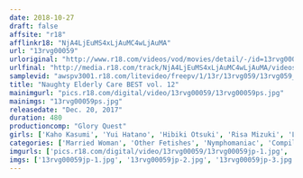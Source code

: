 ```yaml
---
date: 2018-10-27
draft: false
affsite: "r18"
afflinkr18: "NjA4LjEuMS4xLjAuMC4wLjAuMA"
url: "13rvg00059"
urloriginal: "http://www.r18.com/videos/vod/movies/detail/-/id=13rvg00059"
urlfinal: "http://media.r18.com/track/NjA4LjEuMS4xLjAuMC4wLjAuMA/videos/vod/movies/detail/-/id=13rvg00059"
samplevid: "awspv3001.r18.com/litevideo/freepv/1/13r/13rvg059/13rvg059_dmb_w.mp4"
title: "Naughty Elderly Care BEST vol. 12"
mainimgurl: "pics.r18.com/digital/video/13rvg00059/13rvg00059ps.jpg"
mainimgs: "13rvg00059ps.jpg"
releasedate: "Dec. 20, 2017"
duration: 480
productioncomp: "Glory Quest"
girls: ['Kaho Kasumi', 'Yui Hatano', 'Hibiki Otsuki', 'Risa Mizuki', 'Lily Kawasara', 'Ayane Suzukawa', 'Yumi Anno', 'Minami Natsuki', 'Chitose Saegusa', 'Kaho Shibuya']
categories: ['Married Woman', 'Other Fetishes', 'Nymphomaniac', 'Compilation', 'Over 4 Hours', 'Hi-Def']
imgurls: ['pics.r18.com/digital/video/13rvg00059/13rvg00059jp-1.jpg', 'pics.r18.com/digital/video/13rvg00059/13rvg00059jp-2.jpg', 'pics.r18.com/digital/video/13rvg00059/13rvg00059jp-3.jpg', 'pics.r18.com/digital/video/13rvg00059/13rvg00059jp-4.jpg', 'pics.r18.com/digital/video/13rvg00059/13rvg00059jp-5.jpg', 'pics.r18.com/digital/video/13rvg00059/13rvg00059jp-6.jpg', 'pics.r18.com/digital/video/13rvg00059/13rvg00059jp-7.jpg', 'pics.r18.com/digital/video/13rvg00059/13rvg00059jp-8.jpg', 'pics.r18.com/digital/video/13rvg00059/13rvg00059jp-9.jpg', 'pics.r18.com/digital/video/13rvg00059/13rvg00059jp-10.jpg', 'pics.r18.com/digital/video/13rvg00059/13rvg00059jp-11.jpg', 'pics.r18.com/digital/video/13rvg00059/13rvg00059jp-12.jpg', 'pics.r18.com/digital/video/13rvg00059/13rvg00059jp-13.jpg', 'pics.r18.com/digital/video/13rvg00059/13rvg00059jp-14.jpg', 'pics.r18.com/digital/video/13rvg00059/13rvg00059jp-15.jpg', 'pics.r18.com/digital/video/13rvg00059/13rvg00059jp-16.jpg', 'pics.r18.com/digital/video/13rvg00059/13rvg00059jp-17.jpg', 'pics.r18.com/digital/video/13rvg00059/13rvg00059jp-18.jpg', 'pics.r18.com/digital/video/13rvg00059/13rvg00059jp-19.jpg', 'pics.r18.com/digital/video/13rvg00059/13rvg00059jp-20.jpg']
imgs: ['13rvg00059jp-1.jpg', '13rvg00059jp-2.jpg', '13rvg00059jp-3.jpg', '13rvg00059jp-4.jpg', '13rvg00059jp-5.jpg', '13rvg00059jp-6.jpg', '13rvg00059jp-7.jpg', '13rvg00059jp-8.jpg', '13rvg00059jp-9.jpg', '13rvg00059jp-10.jpg', '13rvg00059jp-11.jpg', '13rvg00059jp-12.jpg', '13rvg00059jp-13.jpg', '13rvg00059jp-14.jpg', '13rvg00059jp-15.jpg', '13rvg00059jp-16.jpg', '13rvg00059jp-17.jpg', '13rvg00059jp-18.jpg', '13rvg00059jp-19.jpg', '13rvg00059jp-20.jpg']
---
```

